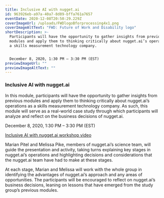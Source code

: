 ```yaml
---
title: Inclusive AI with nugget.ai
id: 963926eb-a97a-40a7-8d89-bffa761a7657
eventDate: 2020-12-08T20:50:29.229Z
coverImageUrl: /uploads/FWDlogoBforprocessing4x1.png
coverImageAltText: "FWD: Future of Work and Disability logo"
shortDescription: >-
  Participants will have the opportunity to gather insights from previous
  modules and apply them to thinking critically about nugget.ai’s operations as
  a skills measurement technology company.


  December 8, 2020, 1:30 PM – 3:30 PM (EST)
previewImageUrl: ""
previewImageAltText: ""
---
```

### Inclusive AI with nugget.ai

In this module, participants will have the opportunity to gather insights from previous modules and apply them to thinking critically about nugget.ai’s operations as a skills measurement technology company. As such, this module will serve as a real-world case study through which participants will analyze and reflect on the business decisions of nugget.ai.

December 8, 2020, 1:30 PM – 3:30 PM (EST)

[Inclusive AI with nugget.ai workshop video](https://youtu.be/zVXL-HhydFo)

Marian Pitel and Melissa Pike, members of nugget.ai’s science team, will guide the presentation and activity, taking turns explaining key stages in nugget.ai’s operations and highlighting decisions and considerations that the nugget.ai team have had to make at these stages.

At each stage, Marian and Melissa will work with the whole group in identifying the advantages of nugget.ai’s approach and any areas of opportunities. The participants will be encouraged to reflect on nugget.ai’s business decisions, leaning on lessons that have emerged from the study group’s previous modules.